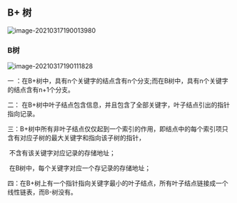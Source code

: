 ## B+ 树

![image-20210317190013980](C:\Users\86189\AppData\Roaming\Typora\typora-user-images\image-20210317190013980.png)

### B树

![image-20210317190111828](C:\Users\86189\AppData\Roaming\Typora\typora-user-images\image-20210317190111828.png)



一 ：在B+树中，具有n个关键字的结点含有n个分支;而在B树中，具有n个关键字的结点含有n+1个分支。



二： 在B+树中叶子结点包含信息，并且包含了全部关键字，叶子结点引出的指针指向记录。



三：B+树中所有非叶子结点仅仅起到一个索引的作用，即结点中的每个索引项只含有对应子树的最大关键字和指向该子树的指针，

​		不含有该关键字对应记录的存储地址；

​		在B树中，每个关键字对应一个存记录的存储地址；

四：在B+树上有一个指针指向关键字最小的叶子结点，所有叶子结点链接成一个线性链表，而B-树没有。